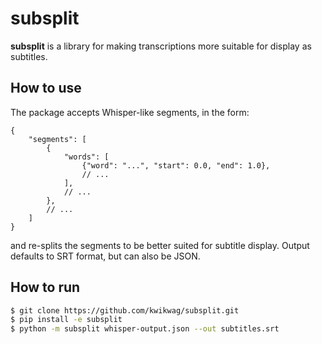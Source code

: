 # subsplit

**subsplit** is a library for making transcriptions more suitable for display as
subtitles.

## How to use

The package accepts Whisper-like segments, in the form:

```jsonc
{
    "segments": [
        {
            "words": [
                {"word": "...", "start": 0.0, "end": 1.0},
                // ...
            ],
            // ...
        },
        // ...
    ]
}
```

and re-splits the segments to be better suited for subtitle display. Output
defaults to SRT format, but can also be JSON.


## How to run

```bash
$ git clone https://github.com/kwikwag/subsplit.git
$ pip install -e subsplit
$ python -m subsplit whisper-output.json --out subtitles.srt
```
